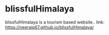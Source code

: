 # blissfulHimalaya 
blissfulHimalaya is a tourism based website..
link: https://neerajp67.github.io/blissfulHimalaya/
